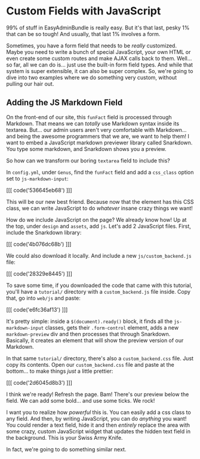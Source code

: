 # Custom Fields with JavaScript

99% of stuff in EasyAdminBundle is really easy. But it's that last, pesky 1% that
can be so tough! And usually, that last 1% involves a form.

Sometimes, you have a form field that needs to be *really* customized. Maybe you
need to write a bunch of special JavaScript, your own HTML or even create some custom
routes and make AJAX calls back to them. Well... so far, all we can do is... just
use the built-in form field types. And while that system is super extensible, it
can also be super complex. So, we're going to dive into two examples where we do
something very custom, without pulling our hair out.

## Adding the JS Markdown Field

On the front-end of our site, this `funFact` field is processed through Markdown.
That means we can *totally* use Markdown syntax inside its textarea. But... our admin
users aren't very comfortable with Markdown... and being the awesome programmers
that we are, we want to help them! I want to embed a JavaScript markdown previewer
library called Snarkdown. You type some markdown, and Snarkdown shows you a preview.

So how can we transform our boring `textarea` field to include this?

In `config.yml`, under `Genus`, find the `funFact` field and add a `css_class` option
set to `js-markdown-input`:

[[[ code('536645eb68') ]]]

This will be our new best friend. Because now that the element has this CSS class,
we can write JavaScript to do *whatever* insane crazy things we want!

How do we include JavaScript on the page? We already know how! Up at the top, under
`design` and `assets`, add `js`. Let's add 2 JavaScript files. First, include the
Snarkdown library:

[[[ code('4b076dc68b') ]]]

We could also download it locally. And include a new `js/custom_backend.js` file:

[[[ code('28329e8445') ]]]

To save some time, if you downloaded the code that came with this tutorial, you'll
have a `tutorial/` directory with a `custom_backend.js` file inside. Copy that, go
into `web/js` and paste:

[[[ code('e6fc36af13') ]]]

It's pretty simple: inside a `$(document).ready()` block, it finds all the
`js-markdown-input` classes, gets their `.form-control` element, adds a new
`markdown-preview` div and then processes that through Snarkdown. Basically,
it creates an element that will show the preview version of our Markdown.

In that same `tutorial/` directory, there's also a `custom_backend.css` file. Just
copy its contents. Open our `custom_backend.css` file and paste at the bottom... to
make things *just* a little prettier:

[[[ code('2d6045d8b3') ]]]

I think we're ready! Refresh the page. Bam! There's our preview below the field.
We can add some bold... and use some ticks. We rock!

I want you to realize how *powerful* this is. You can easily add a css class to any
field. And then, by writing JavaScript, you can do *anything* you want! You could
render a text field, hide it and then *entirely* replace the area with some crazy,
custom JavaScript widget that updates the hidden text field in the background. This
is your Swiss Army Knife.

In fact, we're going to do something similar next.
